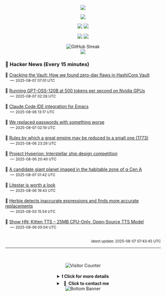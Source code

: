 <div align="center">
  <img src="https://readme-typing-svg.herokuapp.com?font=Fira+Code&weight=600&size=19&duration=3000&pause=1000&color=F7931A&center=true&vCenter=true&width=600&lines=%F0%9F%91%8B+Hi+%2C++I'm+(+Esmaeil+Asadi+%3C%3D%3E+%D8%A7%D8%B3%D9%80%D9%85%D9%80%D8%A7%D8%B9%D9%80%DB%8C%D9%80%D9%84+%D8%A7%D8%B3%D9%80%D8%AF%DB%8C+)"/>
</div>

<p align="center">
  <img src="http://github-profile-summary-cards.vercel.app/api/cards/profile-details?username=Null-Err0r&theme=gruvbox" />
</p>
<p align="center">
  <img src="http://github-profile-summary-cards.vercel.app/api/cards/repos-per-language?username=Null-Err0r&theme=gruvbox" />
  <img src="http://github-profile-summary-cards.vercel.app/api/cards/most-commit-language?username=Null-Err0r&theme=gruvbox" />
</p>
<p align="center">
  <img src="http://github-profile-summary-cards.vercel.app/api/cards/stats?username=Null-Err0r&theme=gruvbox" />
  <img src="http://github-profile-summary-cards.vercel.app/api/cards/productive-time?username=Null-Err0r&theme=gruvbox&utcOffset=8" />
</p>
<div align="center">
  <img src="https://streak-stats.demolab.com/?user=null-err0r&theme=gruvbox" alt="GitHub Streak" />
</div>
<div align="center">
  <img src="https://github-profile-trophy.vercel.app/?username=Null-Err0r&theme=gruvbox&no-frame=true&margin-w=15&margin-h=15&row=2&column=4" />
</div>


### 📰 Hacker News (Every 15 minutes)

<!-- HACKER_NEWS_START -->
🔹 <a href='https://cyata.ai/blog/cracking-the-vault-how-we-found-zero-day-flaws-in-authentication-identity-and-authorization-in-hashicorp-vault/' target='_blank' rel='noopener noreferrer'>Cracking the Vault: How we found zero-day flaws in HashiCorp Vault</a><br>&nbsp;&nbsp;&nbsp;&nbsp;— <small>2025-08-07 07:01 UTC</small><br><br>
🔹 <a href='https://www.baseten.co/blog/sota-performance-for-gpt-oss-120b-on-nvidia-gpus/' target='_blank' rel='noopener noreferrer'>Running GPT-OSS-120B at 500 tokens per second on Nvidia GPUs</a><br>&nbsp;&nbsp;&nbsp;&nbsp;— <small>2025-08-07 02:28 UTC</small><br><br>
🔹 <a href='https://github.com/manzaltu/claude-code-ide.el' target='_blank' rel='noopener noreferrer'>Claude Code IDE integration for Emacs</a><br>&nbsp;&nbsp;&nbsp;&nbsp;— <small>2025-08-06 13:17 UTC</small><br><br>
🔹 <a href='https://blog.danielh.cc/blog/passwords' target='_blank' rel='noopener noreferrer'>We replaced passwords with something worse</a><br>&nbsp;&nbsp;&nbsp;&nbsp;— <small>2025-08-07 02:19 UTC</small><br><br>
🔹 <a href='https://founders.archives.gov/documents/Franklin/01-20-02-0213' target='_blank' rel='noopener noreferrer'>Rules by which a great empire may be reduced to a small one (1773)</a><br>&nbsp;&nbsp;&nbsp;&nbsp;— <small>2025-08-06 23:29 UTC</small><br><br>
🔹 <a href='https://www.projecthyperion.org' target='_blank' rel='noopener noreferrer'>Project Hyperion: Interstellar ship design competition</a><br>&nbsp;&nbsp;&nbsp;&nbsp;— <small>2025-08-06 20:40 UTC</small><br><br>
🔹 <a href='https://arxiv.org/abs/2508.03814' target='_blank' rel='noopener noreferrer'>A candidate giant planet imaged in the habitable zone of α  Cen A</a><br>&nbsp;&nbsp;&nbsp;&nbsp;— <small>2025-08-07 01:42 UTC</small><br><br>
🔹 <a href='https://www.b-list.org/weblog/2025/aug/06/litestar/' target='_blank' rel='noopener noreferrer'>Litestar is worth a look</a><br>&nbsp;&nbsp;&nbsp;&nbsp;— <small>2025-08-06 19:43 UTC</small><br><br>
🔹 <a href='https://herbie.uwplse.org/' target='_blank' rel='noopener noreferrer'>Herbie detects inaccurate expressions and finds more accurate replacements</a><br>&nbsp;&nbsp;&nbsp;&nbsp;— <small>2025-08-03 15:54 UTC</small><br><br>
🔹 <a href='https://github.com/KittenML/KittenTTS' target='_blank' rel='noopener noreferrer'>Show HN: Kitten TTS – 25MB CPU-Only, Open-Source TTS Model</a><br>&nbsp;&nbsp;&nbsp;&nbsp;— <small>2025-08-06 05:04 UTC</small><br><br>
<!-- HACKER_NEWS_END -->

<p align="right"><small>latest update: 
<!-- HACKER_NEWS_LAST_UPDATED -->2025-08-07 07:43:45 UTC<!-- /HACKER_NEWS_LAST_UPDATED -->
</small></p>

<hr>

<div align="center">
  <br> </br>
  <img src="https://ghvc.kabelkultur.se/?username=null-err0r&abbreviated=true&color=ff5500&label=%E2%81%AE%20%E2%81%AE%E2%81%AE%20%E2%81%AE%E2%81%AE%20%20%F0%9F%91%80%20%E2%81%AE%20%E2%81%AE%E2%81%AE%20%E2%81%AE%E2%81%AEVisitor%E2%81%AE%20%E2%81%AE%E2%81%AE%20%E2%81%AE%E2%81%AE%20%F0%9F%91%80%E2%81%AE%20%E2%81%AE%E2%81%AE%20%E2%81%AE%E2%81%AE%E2%81%AE%20%E2%81%AE%E2%81%AE%20%E2%81%AE%E2%81%AE⁮⁮" alt="Visitor Counter" />
  <br> </br>
</div>
<details align="center">
<summary> <b> ❗️ Click for more details</b> </summary>
<br>
<div align="center">
  <a href="https://next.ossinsight.io/widgets/official/analyze-user-contribution-time-distribution?user_id=19436819&period=all_times" target="_blank" style="display: block;">
    <picture>
      <source media="(prefers-color-scheme: dark)" srcset="https://next.ossinsight.io/widgets/official/analyze-user-contribution-time-distribution/thumbnail.png?user_id=19436819&period=all_times&image_size=auto&color_scheme=dark" width="700" height="auto">
      <img alt="Contribution Time Distribution" src="https://next.ossinsight.io/widgets/official/analyze-user-contribution-time-distribution/thumbnail.png?user_id=19436819&period=all_times&image_size=auto&color_scheme=dark" width="700" height="auto">
    </picture>
  </a>
</div>
<div align="center">
  <a href="https://next.ossinsight.io/widgets/official/compose-user-dashboard-stats?user_id=19436819" target="_blank" style="display: block;">
    <picture>
      <source media="(prefers-color-scheme: dark)" srcset="https://next.ossinsight.io/widgets/official/compose-user-dashboard-stats/thumbnail.png?user_id=19436819&image_size=auto&color_scheme=dark" width="700" height="auto">
      <img alt="Dashboard Stats" src="https://next.ossinsight.io/widgets/official/compose-user-dashboard-stats/thumbnail.png?user_id=19436819&image_size=auto&color_scheme=dark" width="700" height="auto">
    </picture>
  </a>
</div>
<div align="center">
  <a href="https://next.ossinsight.io/widgets/official/compose-org-activity-map?activity=stars&role=stars&owner_id=19436819&period=past_12_months" target="_blank" style="display: block;">
    <picture>
      <source media="(prefers-color-scheme: dark)" srcset="https://next.ossinsight.io/widgets/official/compose-org-activity-map/thumbnail.png?activity=stars&role=stars&owner_id=19436819&period=past_12_months&image_size=4x7&color_scheme=dark" width="700" height="auto">
      <img alt="Geographical Distribution" src="https://next.ossinsight.io/widgets/official/compose-org-activity-map/thumbnail.png?activity=stars&role=stars&owner_id=19436819&period=past_12_months&image_size=4x7&color_scheme=dark" width="700" height="auto">
    </picture>
  </a>
</div>
<div align="center">
  <img src="https://github-readme-activity-graph.vercel.app/graph?username=Null-Err0r&theme=gruvbox" alt="Activity Graph" />
</div>
<br>
</details>
<details align="center">
<summary> <b>  💬  Click to contact me</b> </summary>
<br>
<div align="center">
  <br><br>
  <a href="https://t.me/NullErr0r" target="_blank">
    <img src="https://img.shields.io/badge/Telegram-black?style=for-the-badge&logo=Telegram" alt="Telegram" />
  </a>
</div>
<br>
</details>
<div align="center">
  <img src="https://raw.githubusercontent.com/Trilokia/Trilokia/379277808c61ef204768a61bbc5d25bc7798ccf1/bottom_header.svg" alt="Bottom Banner" />
</div>

